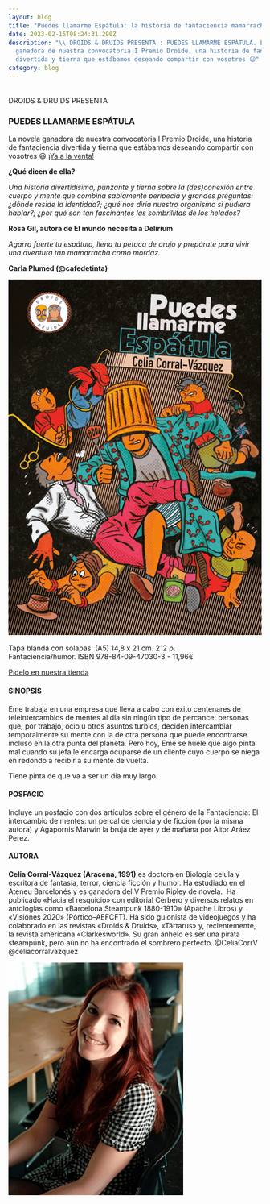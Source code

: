 ```yaml
---
layout: blog
title: "Puedes llamarme Espátula: la historia de fantaciencia mamarracha "
date: 2023-02-15T08:24:31.290Z
description: "\\ DROIDS & DRUIDS PRESENTA : PUEDES LLAMARME ESPÁTULA. L﻿a novela
  ganadora de nuestra convocatoria I Premio Droide, una historia de fantaciencia
  divertida y tierna que estábamos deseando compartir con vosotres 😃"
category: blog
---
```

\
DROIDS & DRUIDS PRESENTA 

### PUEDES LLAMARME ESPÁTULA

L﻿a novela ganadora de nuestra convocatoria I Premio Droide, una historia de fantaciencia divertida y tierna que estábamos deseando compartir con vosotres 😃 [¡Ya a la venta!](https://droidsanddruids.sumupstore.com/productos)

**¿Qué dicen de ella?**

*Una historia divertidísima, punzante y tierna sobre la (des)conexión entre cuerpo y mente que combina sabiamente peripecia y grandes preguntas: ¿dónde reside la identidad?; ¿qué nos diría nuestro organismo si pudiera hablar?; ¿por qué son tan fascinantes las sombrillitas de los helados?* 

**Rosa Gil, autora de El mundo necesita a Delirium** 

*Agarra fuerte tu espátula, llena tu petaca de orujo y prepárate para vivir una aventura tan mamarracha como mordaz.*  

**Carla Plumed (@cafedetinta)**

![](/public/images/supertiny.png)

Tapa blanda con solapas. (A5) 14,8 x 21 cm. 212 p.\
Fantaciencia/humor. ISBN 978-84-09-47030-3 - 11,96€

[Pídelo en nuestra tienda](https://droidsanddruids.sumupstore.com/productos)

#### SINOPSIS

Eme trabaja en una empresa que lleva a cabo con éxito centenares de teleintercambios de mentes al día sin ningún tipo de percance: personas que, por trabajo, ocio u otros asuntos turbios, deciden intercambiar temporalmente su mente con la de otra persona que puede encontrarse incluso en la otra punta del planeta. Pero hoy, Eme se huele que algo pinta mal cuando su jefa le encarga ocuparse de un cliente cuyo cuerpo se niega en redondo a recibir a su mente de vuelta.

Tiene pinta de que va a ser un día muy largo.

#### POSFACIO

Incluye un posfacio con dos artículos sobre el género de la Fantaciencia: El intercambio de mentes: un percal de ciencia y de ficción (por la misma autora) y Agapornis Marwin la bruja de ayer y de mañana por Aitor Aráez Perez.

#### A﻿UTORA

**Celia Corral-Vázquez (Aracena, 1991)** es doctora en Biología celula y escritora de fantasía, terror, ciencia ficción y humor. Ha estudiado en el Ateneu Barcelonés y es ganadora del V Premio Ripley de novela.  Ha publicado «Hacia el resquicio» con editorial Cerbero y diversos relatos en antologías como «Barcelona Steampunk 1880-1910» (Apache Libros) y «Visiones 2020» (Pórtico–AEFCFT). Ha sido guionista de videojuegos y ha colaborado en las revistas «Droids & Druids», «Tártarus» y, recientemente, la revista americana «Clarkesworld». Su gran anhelo es ser una pirata steampunk, pero aún no ha encontrado el sombrero perfecto. @CeliaCorrV @celiacorralvazquez

![](/public/images/celiatiny.png)